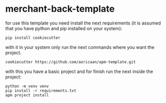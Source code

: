 # merchant-back-template

for use this template you need install the next requirements (it is assumed that you have python and pip installed on your
system):

````shell
pip install cookiecutter
````

with it in your system only run the next commands where you want the project.

````shell
cookiecutter https://github.com/aoricaan/apm-template.git
````

with this you have a basic project and for finish run the next inside the project:
````shell
python -m venv venv
pip install -r requirements.txt
apm project install
````


